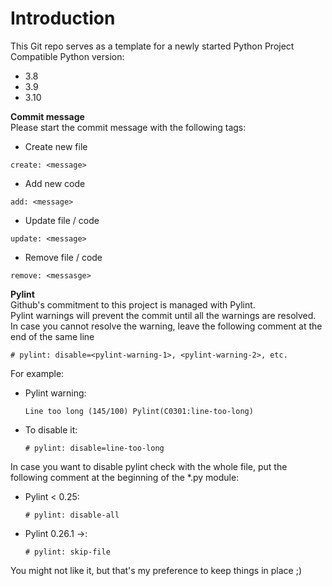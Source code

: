 # Introduction  
This Git repo serves as a template for a newly started Python Project  
Compatible Python version:  
* 3.8  
* 3.9  
* 3.10  


**Commit message**  
Please start the commit message with the following tags:  

* Create new file 
```
create: <message>  
```
* Add new code 
```
add: <message>  
```
* Update file / code
```
update: <message>
```
* Remove file / code
```
remove: <messasge>
```  


**Pylint**  
Github's commitment to this project is managed with Pylint.  
Pylint warnings will prevent the commit until all the warnings are resolved.  
In case you cannot resolve the warning, leave the following comment at the end of the same line  

    # pylint: disable=<pylint-warning-1>, <pylint-warning-2>, etc.

For example:  
* Pylint warning:  
    ```
    Line too long (145/100) Pylint(C0301:line-too-long)  
    ```  

* To disable it:  
    ```
    # pylint: disable=line-too-long  
    ```  

In case you want to disable pylint check with the whole file, put the following comment at the beginning of the *.py module:  

* Pylint < 0.25:  
    ```
    # pylint: disable-all  
    ```  

* Pylint 0.26.1 ->:  
    ```
    # pylint: skip-file  
    ```

You might not like it, but that's my preference to keep things in place ;)
